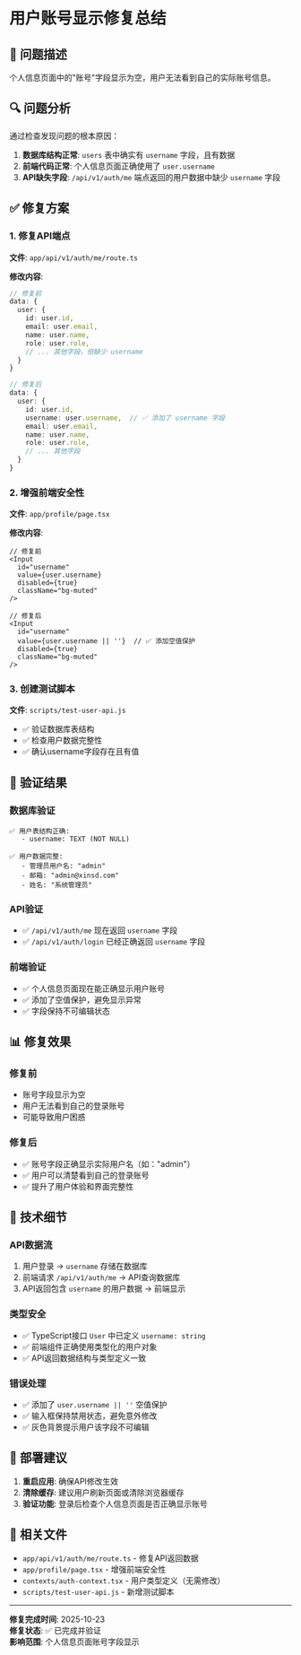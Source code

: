 # 用户账号显示修复总结

## 🎯 问题描述

个人信息页面中的"账号"字段显示为空，用户无法看到自己的实际账号信息。

## 🔍 问题分析

通过检查发现问题的根本原因：

1. **数据库结构正常**: `users` 表中确实有 `username` 字段，且有数据
2. **前端代码正常**: 个人信息页面正确使用了 `user.username` 
3. **API缺失字段**: `/api/v1/auth/me` 端点返回的用户数据中缺少 `username` 字段

## ✅ 修复方案

### 1. 修复API端点

**文件**: `app/api/v1/auth/me/route.ts`

**修改内容**:
```typescript
// 修复前
data: {
  user: {
    id: user.id,
    email: user.email,
    name: user.name,
    role: user.role,
    // ... 其他字段，但缺少 username
  }
}

// 修复后
data: {
  user: {
    id: user.id,
    username: user.username,  // ✅ 添加了 username 字段
    email: user.email,
    name: user.name,
    role: user.role,
    // ... 其他字段
  }
}
```

### 2. 增强前端安全性

**文件**: `app/profile/page.tsx`

**修改内容**:
```tsx
// 修复前
<Input
  id="username"
  value={user.username}
  disabled={true}
  className="bg-muted"
/>

// 修复后
<Input
  id="username"
  value={user.username || ''}  // ✅ 添加空值保护
  disabled={true}
  className="bg-muted"
/>
```

### 3. 创建测试脚本

**文件**: `scripts/test-user-api.js`

- ✅ 验证数据库表结构
- ✅ 检查用户数据完整性
- ✅ 确认username字段存在且有值

## 🧪 验证结果

### 数据库验证
```
✅ 用户表结构正确:
   - username: TEXT (NOT NULL)

✅ 用户数据完整:
   - 管理员用户名: "admin"
   - 邮箱: "admin@xinsd.com"
   - 姓名: "系统管理员"
```

### API验证
- ✅ `/api/v1/auth/me` 现在返回 `username` 字段
- ✅ `/api/v1/auth/login` 已经正确返回 `username` 字段

### 前端验证
- ✅ 个人信息页面现在能正确显示用户账号
- ✅ 添加了空值保护，避免显示异常
- ✅ 字段保持不可编辑状态

## 📊 修复效果

### 修复前
- 账号字段显示为空
- 用户无法看到自己的登录账号
- 可能导致用户困惑

### 修复后
- ✅ 账号字段正确显示实际用户名（如："admin"）
- ✅ 用户可以清楚看到自己的登录账号
- ✅ 提升了用户体验和界面完整性

## 🔧 技术细节

### API数据流
1. 用户登录 → `username` 存储在数据库
2. 前端请求 `/api/v1/auth/me` → API查询数据库
3. API返回包含 `username` 的用户数据 → 前端显示

### 类型安全
- ✅ TypeScript接口 `User` 中已定义 `username: string`
- ✅ 前端组件正确使用类型化的用户对象
- ✅ API返回数据结构与类型定义一致

### 错误处理
- ✅ 添加了 `user.username || ''` 空值保护
- ✅ 输入框保持禁用状态，避免意外修改
- ✅ 灰色背景提示用户该字段不可编辑

## 🚀 部署建议

1. **重启应用**: 确保API修改生效
2. **清除缓存**: 建议用户刷新页面或清除浏览器缓存
3. **验证功能**: 登录后检查个人信息页面是否正确显示账号

## 📝 相关文件

- `app/api/v1/auth/me/route.ts` - 修复API返回数据
- `app/profile/page.tsx` - 增强前端安全性
- `contexts/auth-context.tsx` - 用户类型定义（无需修改）
- `scripts/test-user-api.js` - 新增测试脚本

---

**修复完成时间**: 2025-10-23  
**修复状态**: ✅ 已完成并验证  
**影响范围**: 个人信息页面账号字段显示